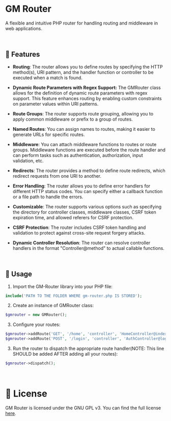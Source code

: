 # GM Router
A flexible and intuitive PHP router for handling routing and middleware in web applications.

<br>

## 🌟 Features
- **Routing**: The router allows you to define routes by specifying the HTTP method(s), URI pattern, and the handler function or controller to be executed when a match is found.

- **Dynamic Route Parameters with Regex Support:** The GMRouter class allows for the definition of dynamic route parameters with regex support. This feature enhances routing by enabling custom constraints on parameter values within URI patterns.

- **Route Groups**: The router supports route grouping, allowing you to apply common middleware or prefix to a group of routes.

- **Named Routes**: You can assign names to routes, making it easier to generate URLs for specific routes.

- **Middleware**: You can attach middleware functions to routes or route groups. Middleware functions are executed before the route handler and can perform tasks such as authentication, authorization, input validation, etc.

- **Redirects**: The router provides a method to define route redirects, which redirect requests from one URI to another.

- **Error Handling**: The router allows you to define error handlers for different HTTP status codes. You can specify either a callback function or a file path to handle the errors.

- **Customizable**: The router supports various options such as specifying the directory for controller classes, middleware classes, CSRF token expiration time, and allowed referers for CSRF protection.

- **CSRF Protection**: The router includes CSRF token handling and validation to protect against cross-site request forgery attacks.

- **Dynamic Controller Resolution**: The router can resolve controller handlers in the format "Controller@method" to actual callable functions.

<br>

## 📘 Usage
1. Import the GM-Router library into your PHP file:
```php
include('PATH TO THE FOLDER WHERE gm-router.php IS STORED');
```

2. Create an instance of GMRouter class:
```php
$gmrouter = new GMRouter();
```

3. Configure your routes:
```php
$gmrouter->addRoute('GET', '/home', 'controller', 'HomeController@index');
$gmrouter->addRoute('POST', '/login', 'controller', 'AuthController@login');
```

3. Run the router to dispatch the appropriate route handler(NOTE: This line SHOULD be added AFTER adding all your routes):
```php
$gmrouter->dispatch();
```

<br>

# 📄 License
GM Router is licensed under the GNU GPL v3. You can find the full license [here](https://github.com/gamemaster123356/GM-Router/blob/main/LICENSE).
